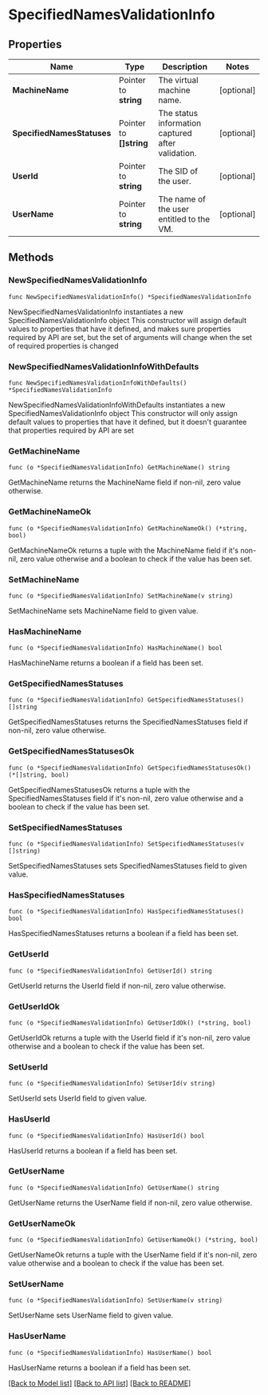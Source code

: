 # SpecifiedNamesValidationInfo

## Properties

Name | Type | Description | Notes
------------ | ------------- | ------------- | -------------
**MachineName** | Pointer to **string** | The virtual machine name. | [optional] 
**SpecifiedNamesStatuses** | Pointer to **[]string** | The status information captured after validation. | [optional] 
**UserId** | Pointer to **string** | The SID of the user. | [optional] 
**UserName** | Pointer to **string** | The name of the user entitled to the VM. | [optional] 

## Methods

### NewSpecifiedNamesValidationInfo

`func NewSpecifiedNamesValidationInfo() *SpecifiedNamesValidationInfo`

NewSpecifiedNamesValidationInfo instantiates a new SpecifiedNamesValidationInfo object
This constructor will assign default values to properties that have it defined,
and makes sure properties required by API are set, but the set of arguments
will change when the set of required properties is changed

### NewSpecifiedNamesValidationInfoWithDefaults

`func NewSpecifiedNamesValidationInfoWithDefaults() *SpecifiedNamesValidationInfo`

NewSpecifiedNamesValidationInfoWithDefaults instantiates a new SpecifiedNamesValidationInfo object
This constructor will only assign default values to properties that have it defined,
but it doesn't guarantee that properties required by API are set

### GetMachineName

`func (o *SpecifiedNamesValidationInfo) GetMachineName() string`

GetMachineName returns the MachineName field if non-nil, zero value otherwise.

### GetMachineNameOk

`func (o *SpecifiedNamesValidationInfo) GetMachineNameOk() (*string, bool)`

GetMachineNameOk returns a tuple with the MachineName field if it's non-nil, zero value otherwise
and a boolean to check if the value has been set.

### SetMachineName

`func (o *SpecifiedNamesValidationInfo) SetMachineName(v string)`

SetMachineName sets MachineName field to given value.

### HasMachineName

`func (o *SpecifiedNamesValidationInfo) HasMachineName() bool`

HasMachineName returns a boolean if a field has been set.

### GetSpecifiedNamesStatuses

`func (o *SpecifiedNamesValidationInfo) GetSpecifiedNamesStatuses() []string`

GetSpecifiedNamesStatuses returns the SpecifiedNamesStatuses field if non-nil, zero value otherwise.

### GetSpecifiedNamesStatusesOk

`func (o *SpecifiedNamesValidationInfo) GetSpecifiedNamesStatusesOk() (*[]string, bool)`

GetSpecifiedNamesStatusesOk returns a tuple with the SpecifiedNamesStatuses field if it's non-nil, zero value otherwise
and a boolean to check if the value has been set.

### SetSpecifiedNamesStatuses

`func (o *SpecifiedNamesValidationInfo) SetSpecifiedNamesStatuses(v []string)`

SetSpecifiedNamesStatuses sets SpecifiedNamesStatuses field to given value.

### HasSpecifiedNamesStatuses

`func (o *SpecifiedNamesValidationInfo) HasSpecifiedNamesStatuses() bool`

HasSpecifiedNamesStatuses returns a boolean if a field has been set.

### GetUserId

`func (o *SpecifiedNamesValidationInfo) GetUserId() string`

GetUserId returns the UserId field if non-nil, zero value otherwise.

### GetUserIdOk

`func (o *SpecifiedNamesValidationInfo) GetUserIdOk() (*string, bool)`

GetUserIdOk returns a tuple with the UserId field if it's non-nil, zero value otherwise
and a boolean to check if the value has been set.

### SetUserId

`func (o *SpecifiedNamesValidationInfo) SetUserId(v string)`

SetUserId sets UserId field to given value.

### HasUserId

`func (o *SpecifiedNamesValidationInfo) HasUserId() bool`

HasUserId returns a boolean if a field has been set.

### GetUserName

`func (o *SpecifiedNamesValidationInfo) GetUserName() string`

GetUserName returns the UserName field if non-nil, zero value otherwise.

### GetUserNameOk

`func (o *SpecifiedNamesValidationInfo) GetUserNameOk() (*string, bool)`

GetUserNameOk returns a tuple with the UserName field if it's non-nil, zero value otherwise
and a boolean to check if the value has been set.

### SetUserName

`func (o *SpecifiedNamesValidationInfo) SetUserName(v string)`

SetUserName sets UserName field to given value.

### HasUserName

`func (o *SpecifiedNamesValidationInfo) HasUserName() bool`

HasUserName returns a boolean if a field has been set.


[[Back to Model list]](../README.md#documentation-for-models) [[Back to API list]](../README.md#documentation-for-api-endpoints) [[Back to README]](../README.md)


